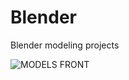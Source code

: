 # Blender
Blender modeling projects

![MODELS FRONT](https://github.com/cristianrodriguez97/Blender/assets/72400714/f0233646-4b6a-49cd-a9bd-33aa74f82853)
